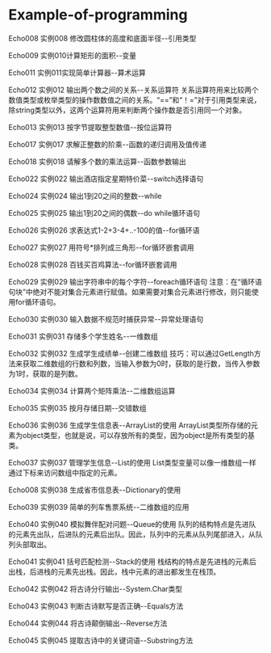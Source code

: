 ﻿# Example-of-programming

Echo008
实例008 修改圆柱体的高度和底面半径--引用类型

Echo009
实例010计算矩形的面积--变量

Echo011 
实例011实现简单计算器--算术运算


Echo012 
实例012 输出两个数之间的关系--关系运算符
关系运算符用来比较两个数值类型或枚举类型的操作数数值之间的关系。“==”和“！=”对于引用类型来说，除string类型以外，这两个运算符用来判断两个操作数是否引用同一个对象。

Echo013 
实例013 按字节提取整型数值--按位运算符

Echo017 
实例017 求解正整数的阶乘--函数的递归调用及值传递

Echo018
实例018 请解多个数的乘法运算--函数参数输出

Echo022 
实例022 输出酒店指定星期特价菜--switch选择语句

Echo024 
实例024 输出1到20之间的整数--while

Echo025 
实例025 输出1到20之间的偶数--do while循环语句

Echo026 
实例026 求表达式1-2+3-4+..-100的值--for循环语

Echo027 
实例027 用符号*排列成三角形--for循环嵌套调用

Echo028 
实例028 百钱买百鸡算法--for循环嵌套调用

Echo029 实例029 输出字符串中的每个字符--foreach循环语句
注意：在“循环语句块”中绝对不能对集合元素进行赋值。如果需要对集合元素进行修改，则只能使用for循环语句。

Echo030 
实例030 输入数据不规范时捕获异常--异常处理语句

Echo031
实例031 存储多个学生姓名--一维数组

Echo032 
实例032 生成学生成绩单--创建二维数组
技巧：可以通过GetLength方法来获取二维数组的行数和列数，当输入参数为0时，获取的是行数，当传入参数为1时，获取的是列数。

Echo034 
实例034 计算两个矩阵乘法--二维数组运算

Echo035
实例035 按月存储日期--交错数组

Echo036 
实例036 生成学生信息表--ArrayList的使用
ArrayList类型所存储的元素为object类型，也就是说，可以存放所有的类型，因为object是所有类型的基类。

Echo037 
实例037 管理学生信息--List的使用
List<T>类型变量可以像一维数组一样通过下标来访问数组中指定的元素。

Echo008 
实例038 生成省市信息表--Dictionary的使用

Echo039 
实例039 简单的列车售票系统--二维数组的应用

Echo040 
实例040 模拟舞伴配对问题--Queue的使用
队列的结构特点是先进队的元素先出队，后进队的元素后出队。因此，队列中的元素从队列尾部进入，从队列头部取出。

Echo041 
实例041 括号匹配检测--Stack的使用
栈结构的特点是先进栈的元素后出栈，后进栈的元素先出栈。因此，栈中元素的进出都发生在栈顶。

Echo042 
实例042 将古诗分行输出--System.Char类型

Echo043 
实例043 判断古诗默写是否正确--Equals方法

Echo044 
实例044 将古诗颠倒输出--Reverse方法

Echo045 
实例045 提取古诗中的关键词语--Substring方法